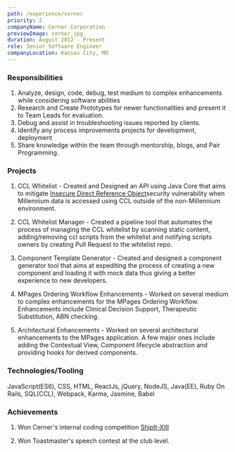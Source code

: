 ```yaml
---
path: /experience/cerner
priority: 2
companyName: Cerner Corporation
previewImage: cerner.jpg
duration: August 2012 - Present
role: Senior Software Engineer
companyLocation: Kansas City, MO
---
```


### Responsibilities
1. Analyze, design, code, debug, test medium to complex enhancements while considering software abilities
2. Research and Create Prototypes for newer functionalities and present it to Team Leads for evaluation. 
3. Debug and assist in troubleshooting issues reported by clients.
4. Identify any process improvements projects for development, deployment      
5. Share knowledge within the team through mentorship, blogs, and Pair Programming.     

### Projects

1. CCL Whitelist - Created and Designed an API using Java Core that aims to mitigate [Insecure Direct Reference Object](https://portswigger.net/web-security/access-control/idor)security vulnerability when Millennium data is accessed using CCL outside of the non-Millennium environment. 

2. CCL Whitelist Manager - Created a pipeline tool that automates the process of managing the CCL whitelist by scanning static content, adding/removing ccl scripts from the whitelist and notifying scripts owners by creating Pull Request to the whitelist repo. 

3. Component Template Generator - Created and designed a component generator tool that aims at expediting the process of creating a new component and loading it with mock data thus giving a better experience to new developers.

4. MPages Ordering Workflow Enhancements - Worked on several medium to complex enhancements for the MPages Ordering Workflow. Enhancements include Clinical Decision Support, Therapeutic Substitution, ABN checking. 

5. Architectural Enhancements - Worked on several architectural enhancements to the MPages application. A few major ones include adding the Contextual View, Component lifecycle abstraction and providing hooks for derived components.


### Technologies/Tooling

JavaScript(ES6), CSS, HTML, ReactJs, jQuery, NodeJS, Java(EE), Ruby On Rails, SQL(CCL), Webpack, Karma, Jasmine, Babel

### Achievements

1. Won Cerner's internal coding competition [ShipIt-XIII](https://engineering.cerner.com/blog/shipit-xiii/)

2. Won Toastmaster's speech contest at the club level. 